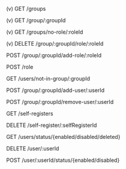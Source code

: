 (v) GET /groups

(v) GET /group/:groupId

(v) GET /groups/no-role/:roleId

(v) DELETE /group/:groupId/role/:roleId

POST /group/:groupId/add-role/:roleId

POST /role

GET /users/not-in-group/:groupId

POST /group/:groupId/add-user/:userId

POST /group/:groupId/remove-user/:userId

GET /self-registers

DELETE /self-register/:selfRegisterId

GET /users/status/{enabled/disabled/deleted}

DELETE /user/:userId

POST /user/:userId/status/{enabled/disabled}
